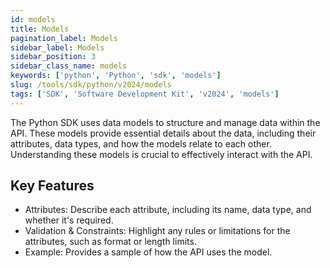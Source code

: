 ```yaml
---
id: models
title: Models
pagination_label: Models
sidebar_label: Models
sidebar_position: 3
sidebar_class_name: models
keywords: ['python', 'Python', 'sdk', 'models'] 
slug: /tools/sdk/python/v2024/models
tags: ['SDK', 'Software Development Kit', 'v2024', 'models']
---
```


The Python SDK uses data models to structure and manage data within the API. These models provide essential details about the data, including their attributes, data types, and how the models relate to each other. Understanding these models is crucial to effectively interact with the API.

## Key Features
- Attributes: Describe each attribute, including its name, data type, and whether it's required.
- Validation & Constraints: Highlight any rules or limitations for the attributes, such as format or length limits.
- Example: Provides a sample of how the API uses the model. 